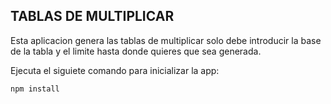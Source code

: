 ## TABLAS DE MULTIPLICAR

Esta aplicacion genera las tablas de multiplicar solo debe
introducir la base de la tabla y el limite hasta 
donde quieres que sea generada.

Ejecuta el siguiete comando para inicializar la app:

```
npm install

```